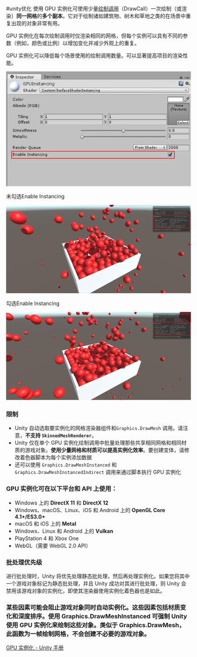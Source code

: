 #unity优化 
使用 GPU 实例化可使用少量[绘制调用](http://docs.unity3d.com/cn/current/Manual/DrawCallBatching.html)（DrawCall）一次绘制（或渲染）**同一网格**的**多个副本**。它对于绘制诸如建筑物、树木和草地之类的在场景中重复出现的对象非常有用。

GPU 实例化在每次绘制调用时仅渲染相同的网格，但每个实例可以具有不同的参数（例如，颜色或比例）以增加变化并减少外观上的重复。

GPU 实例化可以降低每个场景使用的绘制调用数量。可以显著提高项目的渲染性能。

![GPU%20Instancing%20%EF%BC%88GPU%E5%AE%9E%E4%BE%8B%E5%8C%96%EF%BC%89%20832f70422ceb4fffbacf34bd7b4411cd/Untitled.png](渲染/GPU%20Instancing/Untitled.png)

未勾选Enable Instancing

![GPU%20Instancing%20%EF%BC%88GPU%E5%AE%9E%E4%BE%8B%E5%8C%96%EF%BC%89%20832f70422ceb4fffbacf34bd7b4411cd/Untitled%201.png](渲染/GPU%20Instancing/Untitled%201.png)

勾选Enable Instancing

![GPU%20Instancing%20%EF%BC%88GPU%E5%AE%9E%E4%BE%8B%E5%8C%96%EF%BC%89%20832f70422ceb4fffbacf34bd7b4411cd/Untitled%202.png](渲染/GPU%20Instancing/Untitled%202.png)

### 限制
- Unity 自动选取要实例化的网格渲染器组件和`Graphics.DrawMesh` 调用。请注意，**不支持 `SkinnedMeshRenderer`**。
- Unity 仅在单个 GPU 实例化绘制调用中批量处理那些共享相同网格和相同材质的游戏对象。**使用少量网格和材质可以提高实例化效率**。要创建变体，请修改着色器脚本为每个实例添加数据
- 还可以使用 `Graphics.DrawMeshInstanced` 和`Graphics.DrawMeshInstancedIndirect` 调用来通过脚本执行 GPU 实例化

### GPU 实例化可在以下平台和 API 上使用：
- Windows 上的 **DirectX 11** 和 **DirectX 12**
- Windows、macOS、Linux、iOS 和 Android 上的 **OpenGL Core 4.1+/ES3.0+**
- macOS 和 iOS 上的 **Metal**
- Windows、Linux 和 Android 上的 **Vulkan**
- PlayStation 4 和 Xbox One
- WebGL（需要 WebGL 2.0 API）

### 批处理优先级
进行批处理时，Unity 将优先处理静态批处理，然后再处理实例化。如果您将其中一个游戏对象标记为静态批处理，并且 Unity 成功对其进行批处理，则 Unity 会禁用该游戏对象的实例化，即使其渲染器使用实例化着色器也是如此。

### 某些因素可能会阻止游戏对象同时自动实例化。这些因素包括材质变化和深度排序。使用 Graphics.DrawMeshInstanced 可强制 Unity 使用 GPU 实例化来绘制这些对象。类似于 Graphics.DrawMesh，此函数为一帧绘制网格，不会创建不必要的游戏对象。

[GPU 实例化 - Unity 手册](http://docs.unity3d.com/cn/current/Manual/GPUInstancing.html)